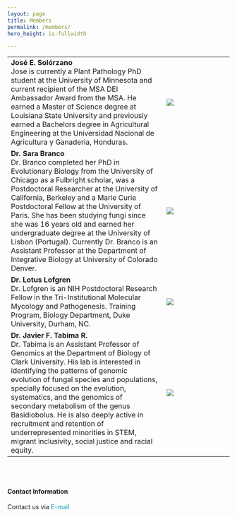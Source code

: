 ```yaml
---
layout: page
title: Members
permalink: /members/
hero_height: is-fullwidth

---
```



<table style="width:100%; border:none;" cellspacing="10" >

<tr style="border:none;">
  <td style="border: none;font-size:16px;">
    <span style="font-weight:700;">José E. Solórzano</span>
    <br>
Jose is currently a Plant Pathology PhD student at the University of Minnesota and current recipient of the MSA DEI Ambassador Award from the MSA. He earned a Master of Science degree at Louisiana State University and previously earned a Bachelors degree in Agricultural Engineering at the Universidad Nacional de Agricultura y Ganaderia, Honduras.
  </td>
  <td style="width:30%;border:none;font-size:16px;">
    <img src= "{{ "/assets/site_images/Jose.jpg" | relative_url }}"/>
  </td>
</tr>


<tr style="border:none;">
  <td style="border: none;font-size:16px;">
    <span style="font-weight:700;">Dr. Sara Branco</span>
    <br>
Dr. Branco completed her PhD in Evolutionary Biology from the University of Chicago as a Fulbright scholar, was a Postdoctoral Researcher at the University of California, Berkeley and a Marie Curie Postdoctoral Fellow at the University of Paris. She has been studying fungi since she was 16 years old and earned her undergraduate degree at the University of Lisbon (Portugal). Currently Dr. Branco is an Assistant Professor at the Department of Integrative Biology at University of Colorado Denver.
  </td>
  <td style="width:30%;border:none;font-size:16px;">
    <img src= "{{ "assets/site_images/sb.jpg" | relative_url }}"/>
  </td>
</tr>
  

<tr style="border:none;">
  <td style="border: none;font-size:16px;">
    <span style="font-weight:700;">Dr. Lotus Lofgren</span> 
<br>
Dr. Lofgren is an NIH Postdoctoral Research Fellow in the Tri-Institutional Molecular Mycology and Pathogenesis. Training Program, Biology Department, Duke University, Durham, NC.
    </td>
    <td style="width:30%;border:none;font-size:16px;">
	<img src= "{{ "assets/site_images/Lof.jpg" | relative_url }}"/>
    </td>
</tr>

  
<tr style="border:none;">
  <td style="border: none;font-size:16px;">
    <span style="font-weight:700;"> Dr. Javier F. Tabima R.</span>
    <br>
Dr. Tabima is an Assistant Professor of Genomics at the Department of Biology of Clark University. His lab is interested in identifying the patterns of genomic evolution of fungal species and populations, specially focused on the evolution, systematics, and the genomics of secondary metabolism of the genus Basidiobolus. He is also deeply active in recruitment and retention of underrepresented minorities in STEM, migrant inclusivity, social justice and racial equity.
  </td>
  <td style="width:30%;border:none;font-size:16px;">
    <img src= "{{ "assets/site_images/jv.jpg" | relative_url }}"/>
  </td>
</tr>
</table>


<br><br>

#### Contact Information  
Contact us via <a href="mailto:ortiz432@umn.edu" style="text-decoration: none; color:#039fb9">E-mail</a>
